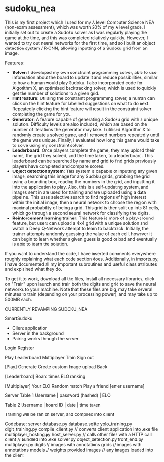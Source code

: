 # sudoku_nea

This is my first project which I used for my A level Computer Science NEA (non-exam assessment), which was worth 20% of my A level grade.
I initially set out to create a Sudoku solver as I was regularly playing the game at the time, and this was completed relatively quickly. 
However, I wanted to try out neural networks for the first time, and so I built an object detection system / R-CNN, allowing inputting of a Sudoku grid from an image.

Features:
- **Solver**: I developed my own constraint programming solver, able to use information about the board to update it and reduce possibilities, similar to how a human would play Sudoku. I also incorporated code for Algorithm X, an optimised backtracking solver, which is used to quickly get the number of solutions to a given grid.
- **Hint feature**: Utilising the constraint programming solver, a human can click on the hint feature for labelled suggestions on what to do next. Repeatedly clicking the hint feature will result in the constraint solver completing the game for you.
- **Generator**: A feature capable of generating a Sudoku grid with a unique solution. Difficulty levels are also included, which are based on the number of iterations the generator may take. I utilised Algorithm X to randomly create a solved game, and I removed numbers repeatedly until the game was unique. Finally, I evaluated how long this game would take to solve using my constraint solver.
- **Leaderboard**: Once players complete the game, they may upload their name, the grid they solved, and the time taken, to a leaderboard. This leaderboard can be searched by name and grid to find grids previously players have completed and compare scores.
- **Object detection system**: This system is capable of inputting any given image, searching this image for any Sudoku grids, grabbing the grid using a bounding box, reading the numbers in the grid, and inputting it into the application to play. Also, this is a self-updating system, and images sent in are used for training and are uploaded using a data pipeline. This uses selective search to find regions of high interest within the initial image, then a neural network to choose the region with maximal probability of being a grid. This grid is then split up into 81 cells, which go through a second neural network for classifying the digits.
- **Reinforcement learning trainer**: This feature is more of a play-around feature, but users can upload a 4x4 grid with a unique solution and watch a Deep Q-Network attempt to learn to backtrack. Initially, the trainer attempts randomly guessing the value of each cell, however it can begin to learn whether a given guess is good or bad and eventually is able to learn the solution.

If you want to understand the code, I have inserted comments everywhere roughly explaining what each code section does. Additionally, in imports.py, I have documented all my important subroutines and useful class attributes and explained what they do.

To get it to work, download all the files, install all necessary libraries, click on "Train" upon launch and train both the digits and grid to save the neural networks to your machine.
Note that these files are big, may take several minutes to train (depending on your processing power), and may take up to 500MB each.


CURRENTLY REVAMPING SUDOKU_NEA

SmartSudoku

- Client application
- Server in the background
- Pairing works through the server

Login
Register

Play
Leaderboard
Multiplayer
Train
Sign out

[Play]
Generate
Create custom
Image upload
Back

[Leaderboard]
Board times
ELO ranking

[Multiplayer]
Your ELO
Random match
Play a friend [enter username]

Server
Table 1
Username | password (hashed) | ELO

Table 2
Username | board ID | date | time taken

Training will be ran on server, and compiled into client

Codebase:
server 
    database.py
    database.sqlite
    yolo_training.py
    digit_training.py
    compile_client.py // converts client application into .exe file
    multiplayer_hosting.py
    host_server.py // calls other files with a HTTP call
client
    // bundled into .exe
    solver.py
    object_detection.py
    front_end.py
    multiplayer.py
digits
    // images with annotations
grids
    // images with annotations
models
    // weights provided
images
    // any images loaded into the client